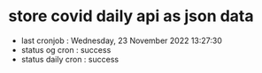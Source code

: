 # store covid daily api as json data

- last cronjob : Wednesday, 23 November 2022 13:27:30
- status og cron : success
- status daily cron : success
      
      